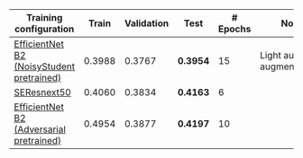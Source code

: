 | Training configuration | Train | Validation | Test | # Epochs | Note |
| --- | --- | --- | --- | --- | --- |
|[EfficientNet B2 (NoisyStudent pretrained)](https://pastebin.com/TQGUPUdi) | 0.3988 | 0.3767 | **0.3954** | 15 | Light audio augmentations |
|[SEResnext50](https://pastebin.com/DmFbzYXm) | 0.4060 | 0.3834 | **0.4163** | 6 | |
|[EfficientNet B2 (Adversarial pretrained)](hhttps://pastebin.com/w18ZFitq) | 0.4954 | 0.3877 | **0.4197** | 10 | |